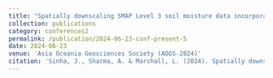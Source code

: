 ```yaml
---
title: "Spatially downscaling SMAP Level 3 soil moisture data incorporating higher resolution precipitation information"
collection: publications
category: conferences2
permalink: /publication/2024-06-23-conf-present-5
date: 2024-06-23
venue: 'Asia Oceania Geosciences Society (AOGS-2024)'
citation: 'Sinha, J., Sharma, A. & Marshall, L. (2024). Spatially downscaling SMAP Level 3 soil moisture data incorporating higher resolution precipitation information. Asia Oceania Geosciences Society (AOGS-2024), 23 June – 28 June 2024, South Korea.'
---
```

